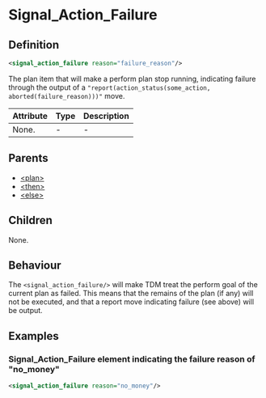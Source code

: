 # Signal\_Action\_Failure
## Definition
```xml
<signal_action_failure reason="failure_reason"/>
```

The plan item that will make a perform plan stop running, indicating failure through the output of a
`"report(action_status(some_action, aborted(failure_reason)))"` move.


Attribute | Type | Description |
--- | --- | --- |
None. | - | -|


## Parents
- [<plan\>](/dialog-domain-description-definition/domain/children/plan)
- [<then\>](/dialog-domain-description-definition/domain/children/if)
- [<else\>](/dialog-domain-description-definition/domain/children/if)

## Children
None.

## Behaviour
The `<signal_action_failure/>` will make TDM treat the perform goal of the current plan as failed. This means that the remains of the plan (if any) will not be executed, and that a report move indicating failure (see above) will be output.



## Examples
### Signal\_Action\_Failure element indicating the failure reason of "no\_money"

```xml
<signal_action_failure reason="no_money"/>
```
